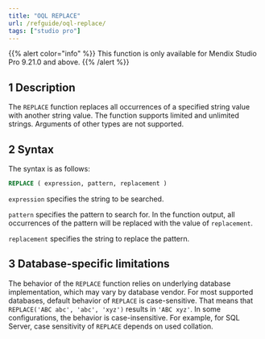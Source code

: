 ```yaml
---
title: "OQL REPLACE"
url: /refguide/oql-replace/
tags: ["studio pro"]
---
```


{{% alert color="info" %}}
This function is only available for Mendix Studio Pro 9.21.0 and above.
{{% /alert %}}

## 1 Description

The `REPLACE` function replaces all occurrences of a specified string value with another string value. The function supports limited and unlimited strings. Arguments of other types are not supported.

## 2 Syntax

The syntax is as follows:

```sql
REPLACE ( expression, pattern, replacement )
```

`expression` specifies the string to be searched.

`pattern` specifies the pattern to search for. In the function output, all occurrences of the pattern will be replaced with the value of `replacement`.

`replacement` specifies the string to replace the pattern.

## 3 Database-specific limitations

The behavior of the `REPLACE` function relies on underlying database implementation, which may vary by database vendor. For most supported databases, default behavior of `REPLACE` is case-sensitive. That means that `REPLACE('ABC abc', 'abc', 'xyz')` results in `'ABC xyz'`. In some configurations, the behavior is case-insensitive. For example, for SQL Server, case sensitivity of `REPLACE` depends on used collation.
